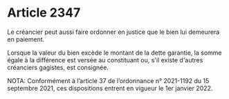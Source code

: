 # Article 2347

Le créancier peut aussi faire ordonner en justice que le bien lui demeurera en paiement.

Lorsque la valeur du bien excède le montant de la dette garantie, la somme égale à la différence est versée au constituant ou, s'il existe d'autres créanciers gagistes, est consignée.

NOTA:
Conformément à l’article 37 de l’ordonnance n° 2021-1192 du 15 septembre 2021, ces dispositions entrent en vigueur le 1er janvier 2022.
